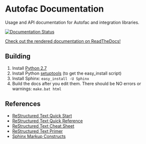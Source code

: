 # Autofac Documentation
Usage and API documentation for Autofac and integration libraries.

[![Documentation Status](https://readthedocs.org/projects/autofac/badge/?version=latest)](https://readthedocs.org/projects/autofac/?badge=latest)

[Check out the rendered documentation on ReadTheDocs!](http://autofac.readthedocs.org/)


## Building

1. Install [Python 2.7](https://www.python.org/download/)
2. Install Python [setuptools](https://pypi.python.org/pypi/setuptools) (to get the easy_install script)
3. Install Sphinx: `easy_install -U Sphinx`
4. Build the docs after you edit them. There should be NO errors or warnings: `make.bat html`

## References

* [ReStructured Text Quick Start](http://docutils.sourceforge.net/docs/user/rst/quickstart.html)
* [ReStructured Text Quick Reference](http://docutils.sourceforge.net/docs/user/rst/quickref.html)
* [ReStructured Text Cheat Sheet](http://docutils.sourceforge.net/docs/user/rst/cheatsheet.txt)
* [ReStructured Text Primer](http://sphinx-doc.org/rest.html)
* [Sphinx Markup Constructs](http://sphinx-doc.org/markup/index.html)